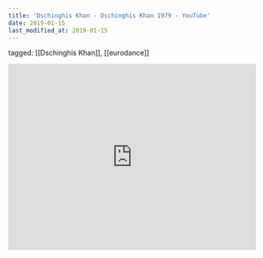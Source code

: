 ```yaml
---
title: 'Dschinghis Khan - Dschinghis Khan 1979 - YouTube'
date: 2019-01-15
last_modified_at: 2019-01-15
---
```

tagged: [[Dschinghis Khan]], [[eurodance]]
<iframe allow="accelerometer; autoplay; clipboard-write; encrypted-media; gyroscope; picture-in-picture" allowfullscreen="" frameborder="0" height="375" id="youtube_iframe" src="https://www.youtube.com/embed/pzmI3vAIhbE?feature=oembed&amp;enablejsapi=1&amp;origin=https://safe.txmblr.com&amp;wmode=opaque" width="500"></iframe>